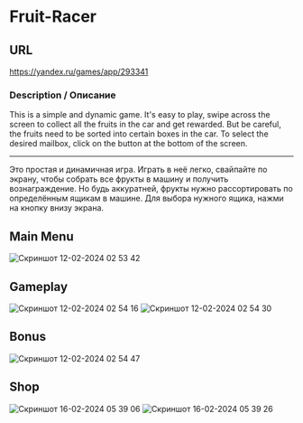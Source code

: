 # Fruit-Racer
## URL 
https://yandex.ru/games/app/293341
### Description / Описание
This is a simple and dynamic game. It's easy to play, swipe across the screen to collect all the fruits in the car and get rewarded. But be careful, the fruits need to be sorted into certain boxes in the car. To select the desired mailbox, click on the button at the bottom of the screen.
________________
Это простая и динамичная игра. Играть в неё легко, свайпайте по экрану, чтобы собрать все фрукты в машину и получить вознаграждение. Но будь аккуратней, фрукты нужно рассортировать по определённым ящикам в машине. Для выбора нужного ящика, нажми на кнопку внизу экрана.
## Main Menu
![Скриншот 12-02-2024 02 53 42](https://github.com/Krpfsh/Fruit-Racer/assets/68349933/f1d2c470-4b8e-4bd6-9a82-7854839b78e5)
## Gameplay

![Скриншот 12-02-2024 02 54 16](https://github.com/Krpfsh/Fruit-Racer/assets/68349933/e097ccc2-a343-4fb0-829e-f4ffcea94d50)
![Скриншот 12-02-2024 02 54 30](https://github.com/Krpfsh/Fruit-Racer/assets/68349933/378ebbe0-dbb7-4f02-a2a2-87c20a236450)
## Bonus
![Скриншот 12-02-2024 02 54 47](https://github.com/Krpfsh/Fruit-Racer/assets/68349933/612847f6-5819-4fdb-a6d3-deb0f9b5cb70)
## Shop
![Скриншот 16-02-2024 05 39 06](https://github.com/Krpfsh/Fruit-Racer/assets/68349933/1a3cf71c-ce26-4734-bd49-a14370896181)
![Скриншот 16-02-2024 05 39 26](https://github.com/Krpfsh/Fruit-Racer/assets/68349933/8135562a-2ead-4f0d-8ca5-ca4a45f89d27)
